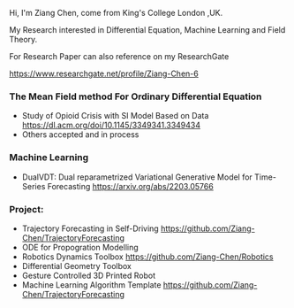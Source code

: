 Hi, I'm Ziang Chen, come from King's College London ,UK. 

My Research interested in Differential Equation, Machine Learning and Field Theory. 

For Research Paper can also reference on my ResearchGate 

https://www.researchgate.net/profile/Ziang-Chen-6


### The Mean Field method For Ordinary Differential Equation

* Study of Opioid Crisis with SI Model Based on Data https://dl.acm.org/doi/10.1145/3349341.3349434
* Others accepted and in process

### Machine Learning 

* DualVDT: Dual reparametrized Variational Generative Model for Time-Series Forecasting  https://arxiv.org/abs/2203.05766


### Project:

* Trajectory Forecasting in Self-Driving   https://github.com/Ziang-Chen/TrajectoryForecasting
* ODE for Propogration Modelling  
* Robotics Dynamics Toolbox  https://github.com/Ziang-Chen/Robotics
* Differential Geometry Toolbox  
* Gesture Controlled 3D Printed Robot
* Machine Learning Algorithm Template https://github.com/Ziang-Chen/TrajectoryForecasting


